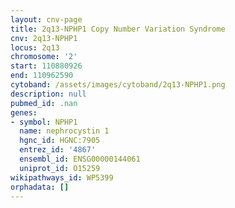 ```yaml
---
layout: cnv-page
title: 2q13-NPHP1 Copy Number Variation Syndrome
cnv: 2q13-NPHP1
locus: 2q13
chromosome: '2'
start: 110880926
end: 110962590
cytoband: /assets/images/cytoband/2q13-NPHP1.png
description: null
pubmed_id: .nan
genes:
- symbol: NPHP1
  name: nephrocystin 1
  hgnc_id: HGNC:7905
  entrez_id: '4867'
  ensembl_id: ENSG00000144061
  uniprot_id: O15259
wikipathways_id: WP5399
orphadata: []
---
```

